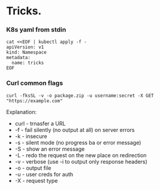 # Tricks.

### K8s yaml from stdin 
```
cat <<EOF | kubectl apply -f -
apiVersion: v1
kind: Namespace
metadata:
  name: tricks
EOF
```

### Curl common flags
```
curl -fksSL -v -o package.zip -u username:secret -X GET "https://example.com"
```
Explanation:
* curl - trnasfer a URL
* -f - fail silently (no output at all) on server errors
* -k - insecure
* -s - silent mode (no progress ba or error message)
* -S - show an error message
* -L - redo the request on the new place on redirection
* -v - verbose (use -i to output only response headers)
* -o - output file
* -u - user creds for auth
* -X - request type
